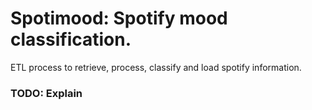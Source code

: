 # Spotimood: Spotify mood classification.

ETL process to retrieve, process, classify and load spotify information.

### TODO: Explain